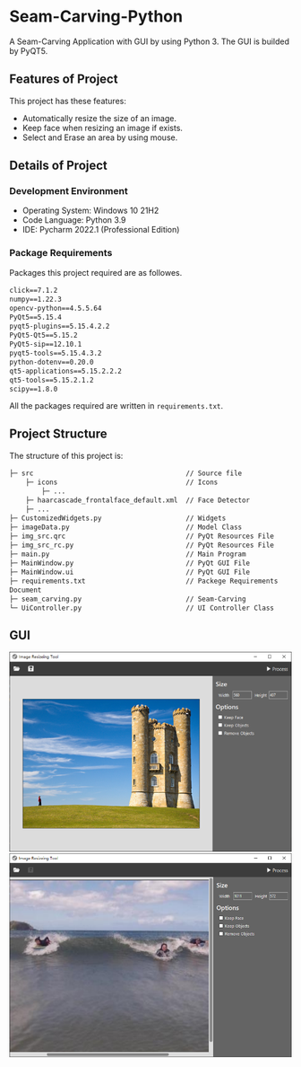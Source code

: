 # Seam-Carving-Python

A Seam-Carving Application with GUI by using Python 3. The GUI is builded by PyQT5.

## Features of Project

This project has these features:
- Automatically resize the size of an image.
- Keep face when resizing an image if exists.
- Select and Erase an area by using mouse.

## Details of Project

### Development Environment

- Operating System: Windows 10 21H2
- Code Language: Python 3.9
- IDE: Pycharm 2022.1 (Professional Edition)

### Package Requirements

Packages this project required are as followes.
```
click==7.1.2
numpy==1.22.3
opencv-python==4.5.5.64
PyQt5==5.15.4
pyqt5-plugins==5.15.4.2.2
PyQt5-Qt5==5.15.2
PyQt5-sip==12.10.1
pyqt5-tools==5.15.4.3.2
python-dotenv==0.20.0
qt5-applications==5.15.2.2.2
qt5-tools==5.15.2.1.2
scipy==1.8.0
```
All the packages required are written in `requirements.txt`.

## Project Structure

The structure of this project is: 
```
├─ src                                      // Source file
    ├─ icons                                // Icons
        ├─ ...
    ├─ haarcascade_frontalface_default.xml  // Face Detector
    ├─ ...
├─ CustomizedWidgets.py                     // Widgets
├─ imageData.py                             // Model Class
├─ img_src.qrc                              // PyQt Resources File
├─ img_src_rc.py                            // PyQt Resources File
├─ main.py                                  // Main Program
├─ MainWindow.py                            // PyQt GUI File
├─ MainWindow.ui                            // PyQt GUI File
├─ requirements.txt                         // Packege Requirements Document
├─ seam_carving.py                          // Seam-Carving
└─ UiController.py                          // UI Controller Class
```

## GUI

![image](./image/gui.png)
![image](./image/gui2.png)
